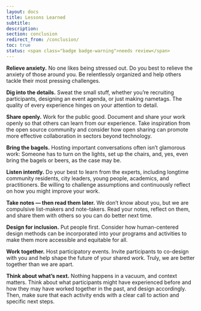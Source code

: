 ```yaml
---
layout: docs
title: Lessons Learned
subtitle:
description:
section: conclusion
redirect_from: /conclusion/
toc: true
status: <span class="badge badge-warning">needs review</span>
---
```


**Relieve anxiety.** No one likes being stressed out. Do you best to relieve the anxiety of those around you. Be relentlessly organized and help others tackle their most pressing challenges.

**Dig into the details.** Sweat the small stuff, whether you’re recruiting participants, designing an event agenda, or just making nametags. The quality of every experience hinges on your attention to detail.  

**Share openly.** Work for the public good. Document and share your work openly so that others can learn from our experience. Take inspiration from the open source community and consider how open sharing can promote more effective collaboration in sectors beyond technology.  

**Bring the bagels.** Hosting important conversations often isn’t glamorous work: Someone has to turn on the lights, set up the chairs, and, yes, even bring the bagels or beers, as the case may be.

**Listen intently.** Do your best to learn from the experts, including longtime community residents, city leaders, young people, academics, and practitioners. Be willing to challenge assumptions and continuously reflect on how you might improve your work.

**Take notes — then read them later.** We don’t know about you, but we are compulsive list-makers and note-takers. Read your notes, reflect on them, and share them with others so you can do better next time.

**Design for inclusion.** Put people first. Consider how human-centered design methods can be incorporated into your programs and activities to make them more accessible and equitable for all.

**Work together.** Host participatory events. Invite participants to co-design with you and help shape the future of your shared work. Truly, we are better together than we are apart.

**Think about what’s next.** Nothing happens in a vacuum, and context matters. Think about what participants might have experienced before and how they may have worked together in the past, and design accordingly. Then, make sure that each activity ends with a clear call to action and specific next steps.
